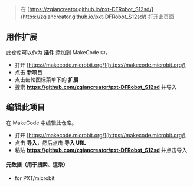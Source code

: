 
> 在 [https://zqiancreator.github.io/pxt-DFRobot_S12sd/](https://zqiancreator.github.io/pxt-DFRobot_S12sd/) 打开此页面

## 用作扩展

此仓库可以作为 **插件** 添加到 MakeCode 中。

* 打开 [https://makecode.microbit.org/](https://makecode.microbit.org/)
* 点击 **新项目**
* 点击齿轮图标菜单下的 **扩展**
* 搜索 **https://github.com/zqiancreator/pxt-DFRobot_S12sd** 并导入

## 编辑此项目

在 MakeCode 中编辑此仓库。

* 打开 [https://makecode.microbit.org/](https://makecode.microbit.org/)
* 点击 **导入**，然后点击 **导入 URL**
* 粘贴 **https://github.com/zqiancreator/pxt-DFRobot_S12sd** 并点击导入

#### 元数据（用于搜索、渲染）

* for PXT/microbit
<script src="https://makecode.com/gh-pages-embed.js"></script><script>makeCodeRender("https://makecode.microbit.org/", "cdjq/pxt-DFRobot_S12sd");</script>
